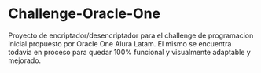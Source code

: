 # Challenge-Oracle-One
Proyecto de encriptador/desencriptador para el challenge de programacion inicial propuesto por Oracle One Alura Latam. 
El mismo se encuentra todavía en proceso para quedar 100% funcional y visualmente adaptable y mejorado. 